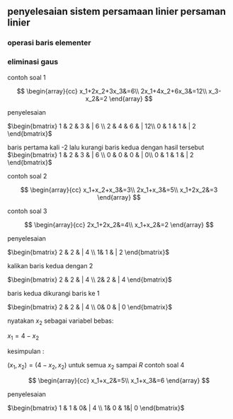 ## penyelesaian sistem persamaan linier persaman linier
### operasi baris elementer
### eliminasi gaus
contoh soal 1

$$
\begin{array}{cc}
x_1+2x_2+3x_3&=6\\
2x_1+4x_2+6x_3&=12\\
x_3-x_2&=2
\end{array}
$$

penyelesaian 

 $\begin{bmatrix} 
   1 & 2 & 3 & | 6 \\ 
    2 & 4 & 6 & | 12\\
   0 & 1 & 1 & | 2
   \end{bmatrix}$
   
   baris pertama kali -2 lalu kurangi baris kedua dengan hasil tersebut
   $\begin{bmatrix} 
   1 & 2 & 3 & | 6 \\ 
    0 & 0 & 0 & | 0\\
   0 & 1 & 1 & | 2
   \end{bmatrix}$

contoh soal 2

$$
\begin{array}{cc}
x_1+x_2+x_3&=3\\
2x_1+x_3&=5\\
x_1+2x_2&=3
\end{array}
$$

contoh soal 3

$$
\begin{array}{cc}
2x_1+2x_2&=4\\
x_1+x_2&=2
\end{array}
$$

 penyelesaian 
 
 $\begin{bmatrix} 
   2 & 2 & | 4 \\ 
    1& 1 & | 2
   \end{bmatrix}$
   
   kalikan baris kedua dengan 2
   
$\begin{bmatrix} 
   2 & 2 & | 4 \\ 
    2& 2 & | 4
   \end{bmatrix}$
   
   baris kedua dikurangi baris ke 1

$\begin{bmatrix} 
   2 & 2 & | 4 \\ 
    0& 0 & | 0
   \end{bmatrix}$
   
   nyatakan $x_2$ sebagai variabel bebas:

   $x_1 = 4 - x_2$
   
   kesimpulan :

   $(x_1 , x_2) = (4 - x_2,x_2)$ untuk semua $x_2$ sampai $R$
contoh soal 4

$$
\begin{array}{cc}
x_1+x_2&=5\\
x_1+x_3&=6
\end{array}
$$

penyelesaian

$\begin{bmatrix} 
   1 & 1 & 0& | 4 \\ 
    1& 0 & 1&| 0
   \end{bmatrix}$
   